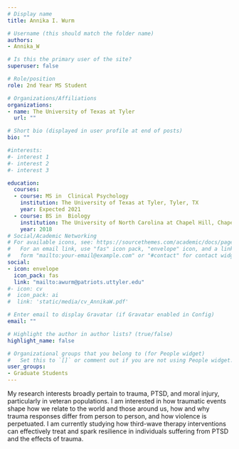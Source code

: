 ```yaml
---
# Display name
title: Annika I. Wurm

# Username (this should match the folder name)
authors:
- Annika_W

# Is this the primary user of the site?
superuser: false

# Role/position
role: 2nd Year MS Student

# Organizations/Affiliations
organizations:
- name: The University of Texas at Tyler
  url: ""

# Short bio (displayed in user profile at end of posts)
bio: ""

#interests:
#- interest 1
#- interest 2
#- interest 3

education:
  courses:
  - course: MS in  Clinical Psychology
    institution: The University of Texas at Tyler, Tyler, TX
    year: Expected 2021
  - course: BS in  Biology
    institution: The University of North Carolina at Chapel Hill, Chapel Hill, NC
    year: 2018
# Social/Academic Networking
# For available icons, see: https://sourcethemes.com/academic/docs/page-builder/#icons
#   For an email link, use "fas" icon pack, "envelope" icon, and a link in the
#   form "mailto:your-email@example.com" or "#contact" for contact widget.
social:
- icon: envelope
  icon_pack: fas
  link: "mailto:awurm@patriots.uttyler.edu"
#- icon: cv
#  icon_pack: ai
#  link: 'static/media/cv_AnnikaW.pdf'

# Enter email to display Gravatar (if Gravatar enabled in Config)
email: ""

# Highlight the author in author lists? (true/false)
highlight_name: false

# Organizational groups that you belong to (for People widget)
#   Set this to `[]` or comment out if you are not using People widget.
user_groups:
- Graduate Students
---
```

My research interests broadly pertain to trauma, PTSD, and moral injury, particularly in veteran populations. I am interested in how traumatic events shape how we relate to the world and those around us, how and why trauma responses differ from person to person, and how violence is perpetuated. I am currently studying how third-wave therapy interventions can effectively treat and spark resilience in individuals suffering from PTSD and the effects of trauma.
